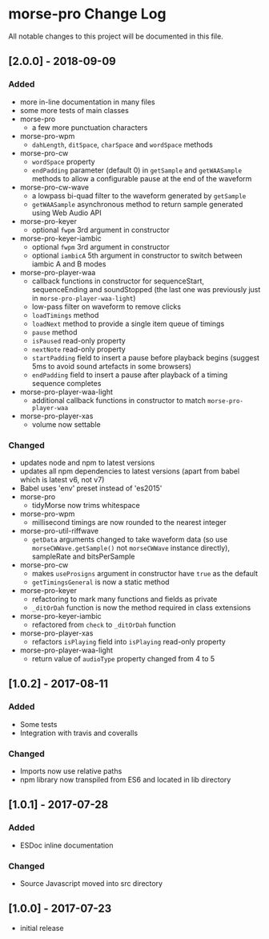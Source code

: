# morse-pro Change Log

All notable changes to this project will be documented in this file.

## [2.0.0] - 2018-09-09
### Added
- more in-line documentation in many files
- some more tests of main classes
- morse-pro
    - a few more punctuation characters
- morse-pro-wpm
    - `dahLength`, `ditSpace`, `charSpace` and `wordSpace` methods
- morse-pro-cw
    - `wordSpace` property
    - `endPadding` parameter (default 0) in `getSample` and `getWAASample` methods to allow a configurable pause at the end of the waveform
- morse-pro-cw-wave
    - a lowpass bi-quad filter to the waveform generated by `getSample`
    - `getWAASample` asynchronous method to return sample generated using Web Audio API
- morse-pro-keyer
    - optional `fwpm` 3rd argument in constructor
- morse-pro-keyer-iambic
    - optional `fwpm` 3rd argument in constructor
    - optional `iambicA` 5th argument in constructor to switch between iambic A and B modes
- morse-pro-player-waa
    - callback functions in constructor for sequenceStart, sequenceEnding and soundStopped (the last one was previously just in `morse-pro-player-waa-light`)
    - low-pass filter on waveform to remove clicks
    - `loadTimings` method
    - `loadNext` method to provide a single item queue of timings
    - `pause` method
    - `isPaused` read-only property
    - `nextNote` read-only property
    - `startPadding` field to insert a pause before playback begins (suggest 5ms to avoid sound artefacts in some browsers)
    - `endPadding` field to insert a pause after playback of a timing sequence completes
- morse-pro-player-waa-light
    - additional callback functions in constructor to match `morse-pro-player-waa`
- morse-pro-player-xas
    - volume now settable

### Changed
- updates node and npm to latest versions
- updates all npm dependencies to latest versions (apart from babel which is latest v6, not v7)
- Babel uses 'env' preset instead of 'es2015'
- morse-pro
    - tidyMorse now trims whitespace
- morse-pro-wpm
    - millisecond timings are now rounded to the nearest integer
- morse-pro-util-riffwave
    - `getData` arguments changed to take waveform data (so use `morseCWWave.getSample()` not `morseCWWave` instance directly), sampleRate and bitsPerSample
- morse-pro-cw
    - makes `useProsigns` argument in constructor have `true` as the default
    - `getTimingsGeneral` is now a static method
- morse-pro-keyer
    - refactoring to mark many functions and fields as private
    - `_ditOrDah` function is now the method required in class extensions
- morse-pro-keyer-iambic
    - refactored from `check` to `_ditOrDah` function
- morse-pro-player-xas
    - refactors `isPlaying` field into `isPlaying` read-only property
- morse-pro-player-waa-light
    - return value of `audioType` property changed from 4 to 5

## [1.0.2] - 2017-08-11
### Added
- Some tests
- Integration with travis and coveralls

### Changed
- Imports now use relative paths
- npm library now transpiled from ES6 and located in lib directory

## [1.0.1] - 2017-07-28
### Added
- ESDoc inline documentation

### Changed
- Source Javascript moved into src directory

## [1.0.0] - 2017-07-23

- initial release